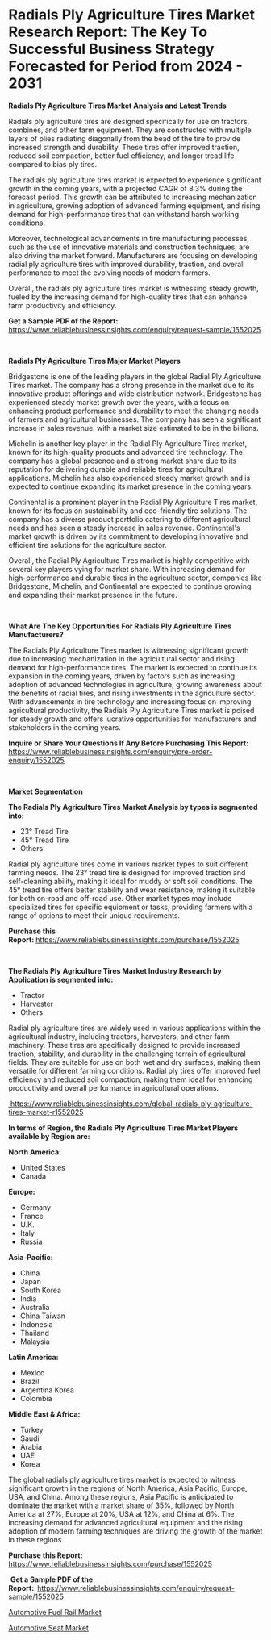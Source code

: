 <p><h1>Radials Ply Agriculture Tires Market Research Report: The Key To Successful Business Strategy Forecasted for Period from 2024 - 2031</h1></p><p><strong>Radials Ply Agriculture Tires Market Analysis and Latest Trends</strong></p>
<p><p>Radials ply agriculture tires are designed specifically for use on tractors, combines, and other farm equipment. They are constructed with multiple layers of plies radiating diagonally from the bead of the tire to provide increased strength and durability. These tires offer improved traction, reduced soil compaction, better fuel efficiency, and longer tread life compared to bias ply tires.</p><p>The radials ply agriculture tires market is expected to experience significant growth in the coming years, with a projected CAGR of 8.3% during the forecast period. This growth can be attributed to increasing mechanization in agriculture, growing adoption of advanced farming equipment, and rising demand for high-performance tires that can withstand harsh working conditions.</p><p>Moreover, technological advancements in tire manufacturing processes, such as the use of innovative materials and construction techniques, are also driving the market forward. Manufacturers are focusing on developing radial ply agriculture tires with improved durability, traction, and overall performance to meet the evolving needs of modern farmers.</p><p>Overall, the radials ply agriculture tires market is witnessing steady growth, fueled by the increasing demand for high-quality tires that can enhance farm productivity and efficiency.</p></p>
<p><strong>Get a Sample PDF of the Report:&nbsp;</strong> <a href="https://www.reliablebusinessinsights.com/enquiry/request-sample/1552025">https://www.reliablebusinessinsights.com/enquiry/request-sample/1552025</a></p>
<p>&nbsp;</p>
<p><strong>Radials Ply Agriculture Tires Major Market Players</strong></p>
<p><p>Bridgestone is one of the leading players in the global Radial Ply Agriculture Tires market. The company has a strong presence in the market due to its innovative product offerings and wide distribution network. Bridgestone has experienced steady market growth over the years, with a focus on enhancing product performance and durability to meet the changing needs of farmers and agricultural businesses. The company has seen a significant increase in sales revenue, with a market size estimated to be in the billions.</p><p>Michelin is another key player in the Radial Ply Agriculture Tires market, known for its high-quality products and advanced tire technology. The company has a global presence and a strong market share due to its reputation for delivering durable and reliable tires for agricultural applications. Michelin has also experienced steady market growth and is expected to continue expanding its market presence in the coming years.</p><p>Continental is a prominent player in the Radial Ply Agriculture Tires market, known for its focus on sustainability and eco-friendly tire solutions. The company has a diverse product portfolio catering to different agricultural needs and has seen a steady increase in sales revenue. Continental's market growth is driven by its commitment to developing innovative and efficient tire solutions for the agriculture sector.</p><p>Overall, the Radial Ply Agriculture Tires market is highly competitive with several key players vying for market share. With increasing demand for high-performance and durable tires in the agriculture sector, companies like Bridgestone, Michelin, and Continental are expected to continue growing and expanding their market presence in the future.</p></p>
<p>&nbsp;</p>
<p><strong>What Are The Key Opportunities For Radials Ply Agriculture Tires Manufacturers?</strong></p>
<p><p>The Radials Ply Agriculture Tires market is witnessing significant growth due to increasing mechanization in the agricultural sector and rising demand for high-performance tires. The market is expected to continue its expansion in the coming years, driven by factors such as increasing adoption of advanced technologies in agriculture, growing awareness about the benefits of radial tires, and rising investments in the agriculture sector. With advancements in tire technology and increasing focus on improving agricultural productivity, the Radials Ply Agriculture Tires market is poised for steady growth and offers lucrative opportunities for manufacturers and stakeholders in the coming years.</p></p>
<p><strong>Inquire or Share Your Questions If Any Before Purchasing This Report:</strong> <a href="https://www.reliablebusinessinsights.com/enquiry/pre-order-enquiry/1552025">https://www.reliablebusinessinsights.com/enquiry/pre-order-enquiry/1552025</a></p>
<p>&nbsp;</p>
<p><strong>Market Segmentation</strong></p>
<p><strong>The Radials Ply Agriculture Tires Market Analysis by types is segmented into:</strong></p>
<p><ul><li>23° Tread Tire</li><li>45° Tread Tire</li><li>Others</li></ul></p>
<p><p>Radial ply agriculture tires come in various market types to suit different farming needs. The 23° tread tire is designed for improved traction and self-cleaning ability, making it ideal for muddy or soft soil conditions. The 45° tread tire offers better stability and wear resistance, making it suitable for both on-road and off-road use. Other market types may include specialized tires for specific equipment or tasks, providing farmers with a range of options to meet their unique requirements.</p></p>
<p><strong>Purchase this Report:&nbsp;</strong><a href="https://www.reliablebusinessinsights.com/purchase/1552025">https://www.reliablebusinessinsights.com/purchase/1552025</a></p>
<p>&nbsp;</p>
<p><strong>The Radials Ply Agriculture Tires Market Industry Research by Application is segmented into:</strong></p>
<p><ul><li>Tractor</li><li>Harvester</li><li>Others</li></ul></p>
<p><p>Radial ply agriculture tires are widely used in various applications within the agricultural industry, including tractors, harvesters, and other farm machinery. These tires are specifically designed to provide increased traction, stability, and durability in the challenging terrain of agricultural fields. They are suitable for use on both wet and dry surfaces, making them versatile for different farming conditions. Radial ply tires offer improved fuel efficiency and reduced soil compaction, making them ideal for enhancing productivity and overall performance in agricultural operations.</p></p>
<p><a href="https://www.reliablebusinessinsights.com/global-radials-ply-agriculture-tires-market-r1552025">&nbsp;https://www.reliablebusinessinsights.com/global-radials-ply-agriculture-tires-market-r1552025</a></p>
<p><strong>In terms of Region, the Radials Ply Agriculture Tires Market Players available by Region are:</strong></p>
<p>
    <p> <strong> North America: </strong>
        <ul>
            <li>United States</li>
            <li>Canada</li>
        </ul>
        </p> 
    <p> <strong> Europe: </strong>
        <ul>
            <li>Germany</li>
            <li>France</li>
            <li>U.K.</li>
            <li>Italy</li>
            <li>Russia</li>
        </ul>
        </p> 
    <p> <strong> Asia-Pacific: </strong>
        <ul>
            <li>China</li>
            <li>Japan</li>
            <li>South Korea</li>
            <li>India</li>
            <li>Australia</li>
            <li>China Taiwan</li>
            <li>Indonesia</li>
            <li>Thailand</li>
            <li>Malaysia</li>
        </ul>
        </p> 
    <p> <strong> Latin America: </strong>
        <ul>
            <li>Mexico</li>
            <li>Brazil</li>
            <li>Argentina Korea</li>
            <li>Colombia</li>
        </ul>
        </p> 
    <p> <strong> Middle East & Africa: </strong>
        <ul>
            <li>Turkey</li>
            <li>Saudi</li>
            <li>Arabia</li>
            <li>UAE</li>
            <li>Korea</li>
        </ul>
    </p>
    </p>
<p><p>The global radials ply agriculture tires market is expected to witness significant growth in the regions of North America, Asia Pacific, Europe, USA, and China. Among these regions, Asia Pacific is anticipated to dominate the market with a market share of 35%, followed by North America at 27%, Europe at 20%, USA at 12%, and China at 6%. The increasing demand for advanced agricultural equipment and the rising adoption of modern farming techniques are driving the growth of the market in these regions.</p></p>
<p><strong>Purchase this Report: </strong><a href="https://www.reliablebusinessinsights.com/purchase/1552025">https://www.reliablebusinessinsights.com/purchase/1552025</a></p>
<p>&nbsp;<strong>Get a Sample PDF of the Report:&nbsp;&nbsp;</strong><a href="https://www.reliablebusinessinsights.com/enquiry/request-sample/1552025">https://www.reliablebusinessinsights.com/enquiry/request-sample/1552025</a></p>
<p><strong></strong></p>
<p><p><a href="https://github.com/guneycigdem35/Market-Research-Report-List-3/blob/main/automotive-fuel-rail-market.md">Automotive Fuel Rail Market</a></p><p><a href="https://github.com/Paul14Anderson63/Market-Research-Report-List-4/blob/main/automotive-seat-market.md">Automotive Seat Market</a></p></p>